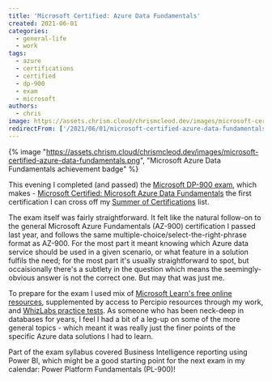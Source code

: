 ```yaml
---
title: 'Microsoft Certified: Azure Data Fundamentals'
created: 2021-06-01
categories:
  - general-life
  - work
tags:
  - azure
  - certifications
  - certified
  - dp-900
  - exam
  - microsoft
authors:
  - chris
image: https://assets.chrism.cloud/chrismcleod.dev/images/microsoft-certified-azure-data-fundamentals.png
redirectFrom: ['/2021/06/01/microsoft-certified-azure-data-fundamentals/']
---
```


{% image "https://assets.chrism.cloud/chrismcleod.dev/images/microsoft-certified-azure-data-fundamentals.png", "Microsoft Azure Data Fundamentals achievement badge" %}

This evening I completed (and passed) the [Microsoft DP-900 exam](https://docs.microsoft.com/en-gb/learn/certifications/exams/dp-900), which makes - [Microsoft Certified: Microsoft Azure Data Fundamentals](https://www.credly.com/earner/earned/badge/ea868257-c9f9-448a-a0b0-bc486ebefbf6) the first certification I can cross off my [Summer of Certifications](https://chrismcleoddev.wordpress.com/2021/05/21/summer-of-certifications/) list.

The exam itself was fairly straightforward. It felt like the natural follow-on to the general Microsoft Azure Fundamentals (AZ-900) certification I passed last year, and follows the same multiple-choice/select-the-right-phrase format as AZ-900. For the most part it meant knowing which Azure data service should be used in a given scenario, or what feature in a solution fulfils the need; for the most part it's usually straightforward to spot, but occaisionally there's a subtlety in the question which means the seemingly-obvious answer is not the correct one. But may that was just me.

To prepare for the exam I used mix of [Microsoft Learn's free online resources](https://docs.microsoft.com/en-gb/learn/certifications/azure-data-fundamentals/), supplemented by access to Percipio resources through my work, and [WhizLabs practice tests](https://youtu.be/Bz-8jM3jg-8). As someone who has been neck-deep in databases for years, I feel I had a bit of a leg-up on some of the more general topics - which meant it was really just the finer points of the specific Azure data solutions I had to learn.

Part of the exam syllabus covered Business Intelligence reporting using Power BI, which might be a good starting point for the next exam in my calendar: Power Platform Fundamentals (PL-900)!
